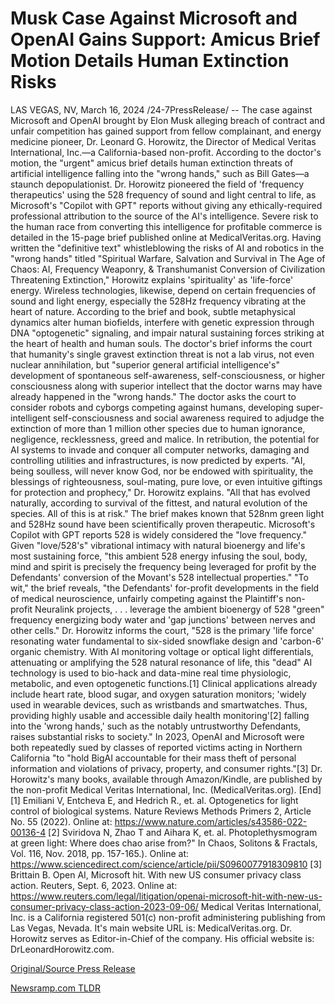 # Musk Case Against Microsoft and OpenAI Gains Support: Amicus Brief Motion Details Human Extinction Risks

LAS VEGAS, NV, March 16, 2024 /24-7PressRelease/ -- The case against Microsoft and OpenAI brought by Elon Musk alleging breach of contract and unfair competition has gained support from fellow complainant, and energy medicine pioneer, Dr. Leonard G. Horowitz, the Director of Medical Veritas International, Inc.—a California-based non-profit. According to the doctor's motion, the "urgent" amicus brief details human extinction threats of artificial intelligence falling into the "wrong hands," such as Bill Gates—a staunch depopulationist.  Dr. Horowitz pioneered the field of 'frequency therapeutics' using the 528 frequency of sound and light central to life, as Microsoft's "Copilot with GPT" reports without giving any ethically-required professional attribution to the source of the AI's intelligence. Severe risk to the human race from converting this intelligence for profitable commerce is detailed in the 15-page brief published online at MedicalVeritas.org.  Having written the "definitive text" whistleblowing the risks of AI and robotics in the "wrong hands" titled "Spiritual Warfare, Salvation and Survival in The Age of Chaos: AI, Frequency Weaponry, & Transhumanist Conversion of Civilization Threatening Extinction," Horowitz explains 'spirituality' as 'life-force' energy. Wireless technologies, likewise, depend on certain frequencies of sound and light energy, especially the 528Hz frequency vibrating at the heart of nature. According to the brief and book, subtle metaphysical dynamics alter human biofields, interfere with genetic expression through DNA "optogenetic" signaling, and impair natural sustaining forces striking at the heart of health and human souls.  The doctor's brief informs the court that humanity's single gravest extinction threat is not a lab virus, not even nuclear annihilation, but "superior general artificial intelligence's" development of spontaneous self-awareness, self-consciousness, or higher consciousness along with superior intellect that the doctor warns may have already happened in the "wrong hands." The doctor asks the court to consider robots and cyborgs competing against humans, developing super-intelligent self-consciousness and social awareness required to adjudge the extinction of more than 1 million other species due to human ignorance, negligence, recklessness, greed and malice. In retribution, the potential for AI systems to invade and conquer all computer networks, damaging and controlling utilities and infrastructures, is now predicted by experts.  "AI, being soulless, will never know God, nor be endowed with spirituality, the blessings of righteousness, soul-mating, pure love, or even intuitive giftings for protection and prophecy," Dr. Horowitz explains. "All that has evolved naturally, according to survival of the fittest, and natural evolution of the species. All of this is at risk."  The brief makes known that 528nm green light and 528Hz sound have been scientifically proven therapeutic. Microsoft's Copilot with GPT reports 528 is widely considered the "love frequency." Given "love/528's" vibrational intimacy with natural bioenergy and life's most sustaining force, "this ambient 528 energy infusing the soul, body, mind and spirit is precisely the frequency being leveraged for profit by the Defendants' conversion of the Movant's 528 intellectual properties."  "To wit," the brief reveals, "the Defendants' for-profit developments in the field of medical neuroscience, unfairly competing against the Plaintiff's non-profit Neuralink projects, . . . leverage the ambient bioenergy of 528 "green" frequency energizing body water and 'gap junctions' between nerves and other cells." Dr. Horowitz informs the court, "528 is the primary 'life force' resonating water fundamental to six-sided snowflake design and 'carbon-6' organic chemistry. With AI monitoring voltage or optical light differentials, attenuating or amplifying the 528 natural resonance of life, this "dead" AI technology is used to bio-hack and data-mine real time physiologic, metabolic, and even optogenetic functions.[1] Clinical applications already include heart rate, blood sugar, and oxygen saturation monitors; 'widely used in wearable devices, such as wristbands and smartwatches. Thus, providing highly usable and accessible daily health monitoring'[2] falling into the 'wrong hands,' such as the notably untrustworthy Defendants, raises substantial risks to society."  In 2023, OpenAI and Microsoft were both repeatedly sued by classes of reported victims acting in Northern California "to "hold BigAI accountable for their mass theft of personal information and violations of privacy, property, and consumer rights."[3]  Dr. Horowitz's many books, available through Amazon/Kindle, are published by the non-profit Medical Veritas International, Inc. (MedicalVeritas.org).  [End]  [1] Emiliani V, Entcheva E, and Hedrich R., et. al. Optogenetics for light control of biological systems. Nature Reviews Methods Primers 2, Article No. 55 (2022). Online at: https://www.nature.com/articles/s43586-022-00136-4  [2] Sviridova N, Zhao T and Aihara K, et. al. Photoplethysmogram at green light: Where does chao arise from?" In Chaos, Solitons & Fractals, Vol. 116, Nov. 2018, pp. 157-165.). Online at: https://www.sciencedirect.com/science/article/pii/S0960077918309810  [3] Brittain B. Open AI, Microsoft hit. With new US consumer privacy class action. Reuters, Sept. 6, 2023. Online at: https://www.reuters.com/legal/litigation/openai-microsoft-hit-with-new-us-consumer-privacy-class-action-2023-09-06/  Medical Veritas International, Inc. is a California registered 501(c) non-profit administering publishing from Las Vegas, Nevada. It's main website URL is: MedicalVeritas.org. Dr. Horowitz serves as Editor-in-Chief of the company. His official website is: DrLeonardHorowitz.com. 

[Original/Source Press Release](https://www.24-7pressrelease.com/press-release/509305/musk-case-against-microsoft-and-openai-gains-support-amicus-brief-motion-details-human-extinction-risks) 

[Newsramp.com TLDR](https://newsramp.com/None) 